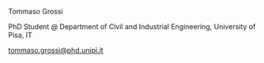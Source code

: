 Tommaso Grossi

PhD Student @ Department of Civil and Industrial Engineering, University of Pisa, IT

tommaso.grossi@phd.unipi.it

